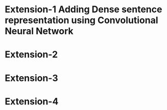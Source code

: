 
# Extension-1 Adding Dense sentence representation using Convolutional Neural Network



# Extension-2

# Extension-3

# Extension-4
